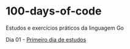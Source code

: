 # 100-days-of-code

Estudos e exercícios práticos da linguagem Go

<p> Dia 01 - 
<a href="">Primeiro dia de estudos</a>
</p>
